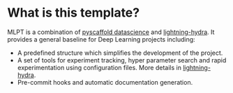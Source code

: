 # What is this template?

MLPT is a combination of [pyscaffold datascience](https://github.com/pyscaffold/pyscaffoldext-dsproject) and [lightning-hydra](https://github.com/ashleve/lightning-hydra-template). It provides a general baseline for Deep Learning projects including:
* A predefined structure which simplifies the development of the project.
* A set of tools for experiment tracking, hyper parameter search and rapid experimentation using configuration files. More details in [lightning-hydra](https://github.com/ashleve/lightning-hydra-template).
* Pre-commit hooks and automatic documentation generation.

